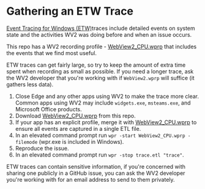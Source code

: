 # Gathering an ETW Trace
[Event Tracing for Windows (ETW)](https://learn.microsoft.com/en-us/windows-hardware/test/wpt/event-tracing-for-windows)traces include detailed events on system state and the activities WV2 was doing before and when an issue occurs.

This repo has a WV2 recording profile - [WebView2_CPU.wprp](WebView2_CPU.wprp) that includes the events that we find most useful.

ETW traces can get fairly large, so try to keep the amount of extra time spent when recording as small as possible. If you need a longer trace, ask the WV2 developer that you're working with if `WebView2.wprp` will suffice (it gathers less data).

1. Close Edge and any other apps using WV2 to make the trace more clear. Common apps using WV2 may include `widgets.exe`, `msteams.exe`, and Microsoft Office products.
2. Download [WebView2_CPU.wprp](WebView2_CPU.wprp) from this repo.
3. If your app has an explicit profile, merge it with [WebView2_CPU.wprp](WebView2_CPU.wprp) to ensure all events are captured in a single ETL file.
4. In an elevated command prompt run `wpr -start WebView2_CPU.wprp -filemode` (wpr.exe is included in Windows).
5. Reproduce the issue.
6. In an elevated command prompt run `wpr -stop trace.etl "trace"`.

ETW traces can contain sensitive information, if you're concerned with sharing one publicly in a GitHub issue, you can ask the WV2 developer you're working with for an email address to send to them privately.
